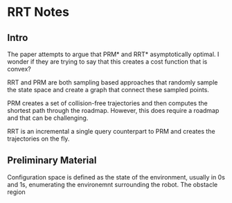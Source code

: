 # RRT Notes


## Intro
The paper attempts to argue that PRM* and RRT* asymptotically optimal. I wonder if they are trying to say that this creates a cost function that is convex?

RRT and PRM are both sampling based approaches that randomly sample the state space and create a graph that connect these sampled points. 

PRM creates a set of collision-free trajectories and then computes the shortest path through the roadmap. However, this does require a roadmap and that can be challenging.

RRT is an incremental a single query counterpart to PRM and creates the trajectories on the fly.

## Preliminary Material

Configuration space is defined as the state of the environment, usually in 0s and 1s, enumerating the environemnt surrounding the robot. The obstacle region